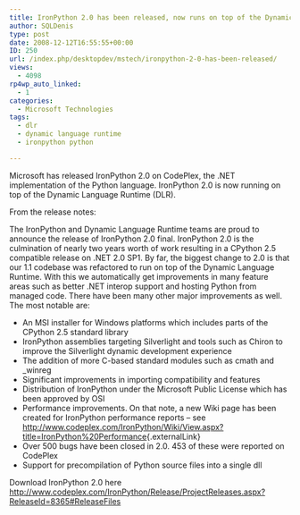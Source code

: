 ```yaml
---
title: IronPython 2.0 has been released, now runs on top of the Dynamic Language Runtime (DLR)
author: SQLDenis
type: post
date: 2008-12-12T16:55:55+00:00
ID: 250
url: /index.php/desktopdev/mstech/ironpython-2-0-has-been-released/
views:
  - 4098
rp4wp_auto_linked:
  - 1
categories:
  - Microsoft Technologies
tags:
  - dlr
  - dynamic language runtime
  - ironpython python

---
```

Microsoft has released IronPython 2.0 on CodePlex, the .NET implementation of the Python language. IronPython 2.0 is now running on top of the Dynamic Language Runtime (DLR).

From the release notes:
  
  
The IronPython and Dynamic Language Runtime teams are proud to announce the release of IronPython 2.0 final. IronPython 2.0 is the culmination of nearly two years worth of work resulting in a CPython 2.5 compatible release on .NET 2.0 SP1. By far, the biggest change to 2.0 is that our 1.1 codebase was refactored to run on top of the Dynamic Language Runtime. With this we automatically get improvements in many feature areas such as better .NET interop support and hosting Python from managed code. There have been many other major improvements as well. The most notable are: 

  * An MSI installer for Windows platforms which includes parts of the CPython 2.5 standard library
  * IronPython assemblies targeting Silverlight and tools such as Chiron to improve the Silverlight dynamic development experience
  * The addition of more C-based standard modules such as cmath and _winreg
  * Significant improvements in importing compatibility and features
  * Distribution of IronPython under the Microsoft Public License which has been approved by OSI
  * Performance improvements. On that note, a new Wiki page has been created for IronPython performance reports &#8211; see [http://www.codeplex.com/IronPython/Wiki/View.aspx?title=IronPython%20Performance<span class="externalLinkIcon"></span>][1]{.externalLink}
  * Over 500 bugs have been closed in 2.0. 453 of these were reported on CodePlex
  * Support for precompilation of Python source files into a single dll



Download IronPython 2.0 here http://www.codeplex.com/IronPython/Release/ProjectReleases.aspx?ReleaseId=8365#ReleaseFiles

 [1]: http://www.codeplex.com/IronPython/Wiki/View.aspx?title=IronPython%20Performance